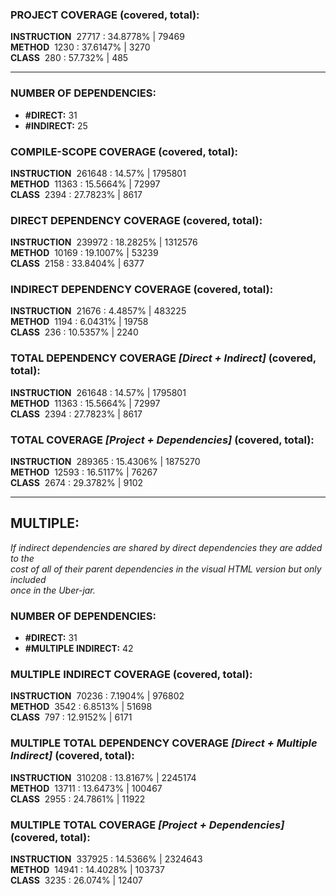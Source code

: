 ### PROJECT COVERAGE (covered, total):  
**INSTRUCTION** &nbsp;27717 : 34.8778% | 79469  
**METHOD** &nbsp;1230 : 37.6147% | 3270  
**CLASS** &nbsp;280 : 57.732% | 485  
  
----------------------------------------------------------------  
### **NUMBER OF DEPENDENCIES:**   
- **#DIRECT:** 31  
- **#INDIRECT:** 25  
### COMPILE-SCOPE COVERAGE (covered, total):  
**INSTRUCTION** &nbsp;261648 : 14.57% | 1795801  
**METHOD** &nbsp;11363 : 15.5664% | 72997  
**CLASS** &nbsp;2394 : 27.7823% | 8617  
  
### DIRECT DEPENDENCY COVERAGE (covered, total):  
**INSTRUCTION** &nbsp;239972 : 18.2825% | 1312576  
**METHOD** &nbsp;10169 : 19.1007% | 53239  
**CLASS** &nbsp;2158 : 33.8404% | 6377  
  
### INDIRECT DEPENDENCY COVERAGE (covered, total):  
**INSTRUCTION** &nbsp;21676 : 4.4857% | 483225  
**METHOD** &nbsp;1194 : 6.0431% | 19758  
**CLASS** &nbsp;236 : 10.5357% | 2240  
  
### TOTAL DEPENDENCY COVERAGE _[Direct + Indirect]_ (covered, total):  
**INSTRUCTION** &nbsp;261648 : 14.57% | 1795801  
**METHOD** &nbsp;11363 : 15.5664% | 72997  
**CLASS** &nbsp;2394 : 27.7823% | 8617  
  
### TOTAL COVERAGE _[Project + Dependencies]_ (covered, total):  
**INSTRUCTION** &nbsp;289365 : 15.4306% | 1875270  
**METHOD** &nbsp;12593 : 16.5117% | 76267  
**CLASS** &nbsp;2674 : 29.3782% | 9102  
  
----------------------------------------------------------------  
## MULTIPLE:  
_If indirect dependencies are shared by direct dependencies they are added to the  
cost of all of their parent dependencies in the visual HTML version but only included  
once in the Uber-jar._  
### **NUMBER OF DEPENDENCIES:**   
- **#DIRECT:** 31  
- **#MULTIPLE INDIRECT:** 42  
### MULTIPLE INDIRECT COVERAGE (covered, total):  
**INSTRUCTION** &nbsp;70236 : 7.1904% | 976802  
**METHOD** &nbsp;3542 : 6.8513% | 51698  
**CLASS** &nbsp;797 : 12.9152% | 6171  
  
### MULTIPLE TOTAL DEPENDENCY COVERAGE _[Direct + Multiple Indirect]_ (covered, total):  
**INSTRUCTION** &nbsp;310208 : 13.8167% | 2245174  
**METHOD** &nbsp;13711 : 13.6473% | 100467  
**CLASS** &nbsp;2955 : 24.7861% | 11922  
  
### MULTIPLE TOTAL COVERAGE _[Project + Dependencies]_ (covered, total):  
**INSTRUCTION** &nbsp;337925 : 14.5366% | 2324643  
**METHOD** &nbsp;14941 : 14.4028% | 103737  
**CLASS** &nbsp;3235 : 26.074% | 12407  
